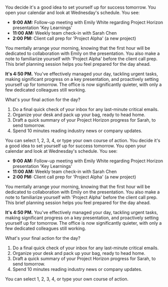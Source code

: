 You decide it's a good idea to set yourself up for success tomorrow. You open your calendar and look at Wednesday's schedule. You see:
*   **9:00 AM:** Follow-up meeting with Emily White regarding Project Horizon presentation 'Key Learnings'
*   **11:00 AM:** Weekly team check-in with Sarah Chen
*   **2:00 PM:** Client call prep for 'Project Alpha' (a new project)

You mentally arrange your morning, knowing that the first hour will be dedicated to collaboration with Emily on the presentation. You also make a note to familiarize yourself with 'Project Alpha' before the client call prep. This brief planning session helps you feel prepared for the day ahead.

**It's 4:50 PM.** You've effectively managed your day, tackling urgent tasks, making significant progress on a key presentation, and proactively setting yourself up for tomorrow. The office is now significantly quieter, with only a few dedicated colleagues still working.

What's your final action for the day?

1.  Do a final quick check of your inbox for any last-minute critical emails.
2.  Organize your desk and pack up your bag, ready to head home.
3.  Draft a quick summary of your Project Horizon progress for Sarah, to send tomorrow.
4.  Spend 10 minutes reading industry news or company updates.

You can select 1, 2, 3, 4, or type your own course of action.
You decide it's a good idea to set yourself up for success tomorrow. You open your calendar and look at Wednesday's schedule. You see:
*   **9:00 AM:** Follow-up meeting with Emily White regarding Project Horizon presentation 'Key Learnings'
*   **11:00 AM:** Weekly team check-in with Sarah Chen
*   **2:00 PM:** Client call prep for 'Project Alpha' (a new project)

You mentally arrange your morning, knowing that the first hour will be dedicated to collaboration with Emily on the presentation. You also make a note to familiarize yourself with 'Project Alpha' before the client call prep. This brief planning session helps you feel prepared for the day ahead.

**It's 4:50 PM.** You've effectively managed your day, tackling urgent tasks, making significant progress on a key presentation, and proactively setting yourself up for tomorrow. The office is now significantly quieter, with only a few dedicated colleagues still working.

What's your final action for the day?

1.  Do a final quick check of your inbox for any last-minute critical emails.
2.  Organize your desk and pack up your bag, ready to head home.
3.  Draft a quick summary of your Project Horizon progress for Sarah, to send tomorrow.
4.  Spend 10 minutes reading industry news or company updates.

You can select 1, 2, 3, 4, or type your own course of action.
